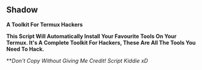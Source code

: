 ## Shadow

**A Toolkit For Termux Hackers**

**This Script Will Automatically Install Your Favourite Tools On Your Termux. It's A Complete Toolkit For Hackers, These Are All The Tools You Need To Hack.**

***Don't Copy Without Giving Me Credit! Script Kiddie xD*

